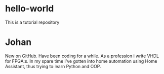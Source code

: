 # hello-world
This is a tutorial repository

# Johan
New on GitHub. Have been coding for a while. As a profession i write VHDL for FPGA:s. In my spare time I've gotten into home automation using Home Assistant, thus trying to learn Python and OOP.
